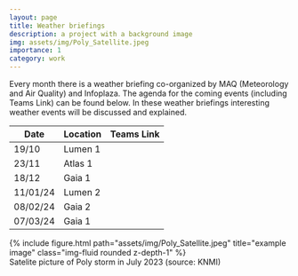 ```yaml
---
layout: page
title: Weather briefings
description: a project with a background image
img: assets/img/Poly_Satellite.jpeg
importance: 1
category: work
---
```


Every month there is a weather briefing co-organized by MAQ (Meteorology and Air Quality) and Infoplaza. The agenda for the coming events (including Teams Link) can be found below. In these weather briefings interesting weather events will be discussed and explained. 


| Date        | Location    | Teams Link|
| ----------- | ----------- | -----------|
| 19/10       | Lumen 1     | |
| 23/11       | Atlas 1     | |
| 18/12       | Gaia 1      | |
| 11/01/24    | Lumen 2     | |
| 08/02/24    | Gaia 2      | |
| 07/03/24    | Gaia 1      | |

<div class="row">
    <div class="col-sm mt-3 mt-md-0">
        {% include figure.html path="assets/img/Poly_Satellite.jpeg" title="example image" class="img-fluid rounded z-depth-1" %}
    </div>
</div>
<div class="caption">
    Satelite picture of Poly storm in July 2023 (source: KNMI)
</div>
